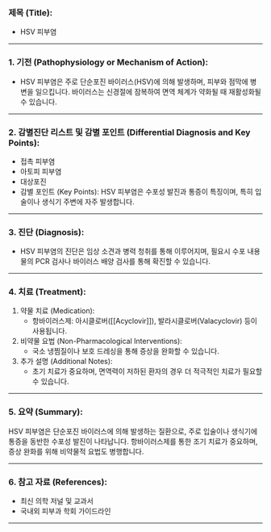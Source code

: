 

### 제목 (Title):
- HSV 피부염

---

### 1. 기전 (Pathophysiology or Mechanism of Action):

- HSV 피부염은 주로 단순포진 바이러스(HSV)에 의해 발생하며, 피부와 점막에 병변을 일으킵니다. 바이러스는 신경절에 잠복하여 면역 체계가 약화될 때 재활성화될 수 있습니다.

---

### 2. 감별진단 리스트 및 감별 포인트 (Differential Diagnosis and Key Points):

- 접촉 피부염
- 아토피 피부염
- 대상포진
- 감별 포인트 (Key Points): HSV 피부염은 수포성 발진과 통증이 특징이며, 특히 입술이나 생식기 주변에 자주 발생합니다.

---

### 3. 진단 (Diagnosis):

- HSV 피부염의 진단은 임상 소견과 병력 청취를 통해 이루어지며, 필요시 수포 내용물의 PCR 검사나 바이러스 배양 검사를 통해 확진할 수 있습니다.

---

### 4. 치료 (Treatment):

1. 약물 치료 (Medication):
    - 항바이러스제: 아시클로버([[Acyclovir]]), 발라시클로버(Valacyclovir) 등이 사용됩니다.
2. 비약물 요법 (Non-Pharmacological Interventions):
    - 국소 냉찜질이나 보호 드레싱을 통해 증상을 완화할 수 있습니다.
3. 추가 설명 (Additional Notes):
    - 초기 치료가 중요하며, 면역력이 저하된 환자의 경우 더 적극적인 치료가 필요할 수 있습니다.

---

### 5. 요약 (Summary):

HSV 피부염은 단순포진 바이러스에 의해 발생하는 질환으로, 주로 입술이나 생식기에 통증을 동반한 수포성 발진이 나타납니다. 항바이러스제를 통한 조기 치료가 중요하며, 증상 완화를 위해 비약물적 요법도 병행합니다.

---

### 6. 참고 자료 (References):

- 최신 의학 저널 및 교과서
- 국내외 피부과 학회 가이드라인

---